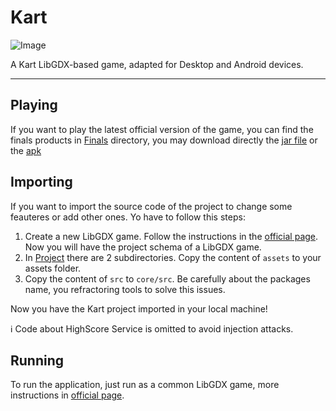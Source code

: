 # Kart

![Image](http://users.dcc.uchile.cl/~spenafie/KartServer/bg.png)

A Kart LibGDX-based game, adapted for Desktop and Android devices.

-----------

## Playing
If you want to play the latest official version of the game, you can find the finals products in [Finals](http://github.com/Sergio-P/Kart/tree/master/Finals) directory, you may download directly the [jar file](http://github.com/Sergio-P/Kart/blob/master/Finals/KartGame.jar?raw=true) or the [apk](http://github.com/Sergio-P/Kart/blob/master/Finals/KartGame.apk?raw=true)


## Importing
If you want to import the source code of the project to change some feauteres or add other ones. Yo have to follow this steps:

1. Create a new LibGDX game. Follow the instructions in the [official page](http://github.com/libgdx/libgdx/wiki/Project-Setup-Gradle). Now you will have the project schema of a LibGDX game.
2. In [Project](http://github.com/Sergio-P/Kart/tree/master/Project) there are 2 subdirectories. Copy the content of `assets` to your assets folder.
3. Copy the content of `src` to `core/src`. Be carefully about the packages name, you refractoring tools to solve this issues.

Now you have the Kart project imported in your local machine!

:information_source: Code about HighScore Service is omitted to avoid injection attacks.

## Running
To run the application, just run as a common LibGDX game, more instructions in [official page](http://github.com/libgdx/libgdx/wiki/Project-Setup-Gradle).
